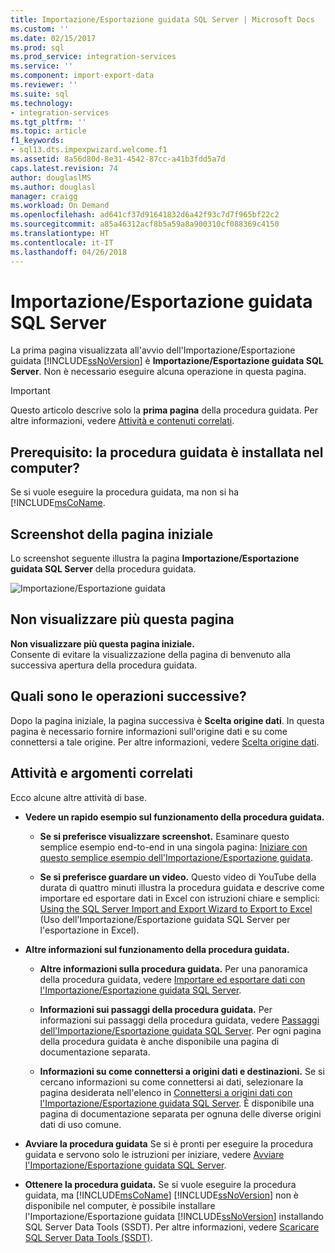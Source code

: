 ```yaml
---
title: Importazione/Esportazione guidata SQL Server | Microsoft Docs
ms.custom: ''
ms.date: 02/15/2017
ms.prod: sql
ms.prod_service: integration-services
ms.service: ''
ms.component: import-export-data
ms.reviewer: ''
ms.suite: sql
ms.technology:
- integration-services
ms.tgt_pltfrm: ''
ms.topic: article
f1_keywords:
- sql13.dts.impexpwizard.welcome.f1
ms.assetid: 8a56d80d-8e31-4542-87cc-a41b3fdd5a7d
caps.latest.revision: 74
author: douglaslMS
ms.author: douglasl
manager: craigg
ms.workload: On Demand
ms.openlocfilehash: ad641cf37d91641832d6a42f93c7d7f965bf22c2
ms.sourcegitcommit: a85a46312acf8b5a59a8a900310cf088369c4150
ms.translationtype: HT
ms.contentlocale: it-IT
ms.lasthandoff: 04/26/2018
---
```

# <a name="welcome-to-sql-server-import-and-export-wizard"></a>Importazione/Esportazione guidata SQL Server
  La prima pagina visualizzata all'avvio dell'Importazione/Esportazione guidata [!INCLUDE[ssNoVersion](../../includes/ssnoversion-md.md)] è **Importazione/Esportazione guidata SQL Server**. Non è necessario eseguire alcuna operazione in questa pagina.

> [!IMPORTANT]
> Questo articolo descrive solo la **prima pagina** della procedura guidata. Per altre informazioni, vedere [Attività e contenuti correlati](#related).

## <a name="prerequisite---is-the-wizard-installed-on-your-computer"></a>Prerequisito: la procedura guidata è installata nel computer?
Se si vuole eseguire la procedura guidata, ma non si ha [!INCLUDE[msCoName](../../ssdt/download-sql-server-data-tools-ssdt.md).

## <a name="screen-shot-of-the-welcome-page"></a>Screenshot della pagina iniziale  
Lo screenshot seguente illustra la pagina **Importazione/Esportazione guidata SQL Server** della procedura guidata.  
  
![Importazione/Esportazione guidata](../../integration-services/import-export-data/media/welcome.png "Importazione/Esportazione guidata")  

## <a name="dont-show-this-page-again"></a>Non visualizzare più questa pagina  
**Non visualizzare più questa pagina iniziale.**  
 Consente di evitare la visualizzazione della pagina di benvenuto alla successiva apertura della procedura guidata.  
  
## <a name="whats-next"></a>Quali sono le operazioni successive?  
 Dopo la pagina iniziale, la pagina successiva è **Scelta origine dati**. In questa pagina è necessario fornire informazioni sull'origine dati e su come connettersi a tale origine. Per altre informazioni, vedere [Scelta origine dati](../../integration-services/import-export-data/choose-a-data-source-sql-server-import-and-export-wizard.md).

## <a name="related"></a> Attività e argomenti correlati  
 Ecco alcune altre attività di base.
-   **Vedere un rapido esempio sul funzionamento della procedura guidata.**

    -   **Se si preferisce visualizzare screenshot.** Esaminare questo semplice esempio end-to-end in una singola pagina: [Iniziare con questo semplice esempio dell'Importazione/Esportazione guidata](../../integration-services/import-export-data/get-started-with-this-simple-example-of-the-import-and-export-wizard.md).

    -   **Se si preferisce guardare un video.** Questo video di YouTube della durata di quattro minuti illustra la procedura guidata e descrive come importare ed esportare dati in Excel con istruzioni chiare e semplici: [Using the SQL Server Import and Export Wizard to Export to Excel](https://go.microsoft.com/fwlink/?linkid=829049) (Uso dell'Importazione/Esportazione guidata SQL Server per l'esportazione in Excel).

-   **Altre informazioni sul funzionamento della procedura guidata.**

    -   **Altre informazioni sulla procedura guidata.** Per una panoramica della procedura guidata, vedere [Importare ed esportare dati con l'Importazione/Esportazione guidata SQL Server](../../integration-services/import-export-data/import-and-export-data-with-the-sql-server-import-and-export-wizard.md).

    -   **Informazioni sui passaggi della procedura guidata.** Per informazioni sui passaggi della procedura guidata, vedere [Passaggi dell'Importazione/Esportazione guidata SQL Server](../../integration-services/import-export-data/steps-in-the-sql-server-import-and-export-wizard.md). Per ogni pagina della procedura guidata è anche disponibile una pagina di documentazione separata.

    -   **Informazioni su come connettersi a origini dati e destinazioni.** Se si cercano informazioni su come connettersi ai dati, selezionare la pagina desiderata nell'elenco in [Connettersi a origini dati con l'Importazione/Esportazione guidata SQL Server](../../integration-services/import-export-data/connect-to-data-sources-with-the-sql-server-import-and-export-wizard.md). È disponibile una pagina di documentazione separata per ognuna delle diverse origini dati di uso comune.

-   **Avviare la procedura guidata** Se si è pronti per eseguire la procedura guidata e servono solo le istruzioni per iniziare, vedere [Avviare l'Importazione/Esportazione guidata SQL Server](../../integration-services/import-export-data/start-the-sql-server-import-and-export-wizard.md).

-  **Ottenere la procedura guidata.**  Se si vuole eseguire la procedura guidata, ma [!INCLUDE[msCoName](../../includes/msconame-md.md)] [!INCLUDE[ssNoVersion](../../includes/ssnoversion-md.md)] non è disponibile nel computer, è possibile installare l'Importazione/Esportazione guidata [!INCLUDE[ssNoVersion](../../includes/ssnoversion-md.md)] installando SQL Server Data Tools (SSDT). Per altre informazioni, vedere [Scaricare SQL Server Data Tools (SSDT)](https://msdn.microsoft.com/library/mt204009.aspx).


